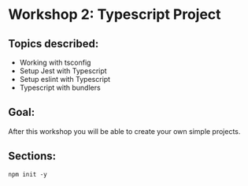 # Workshop 2: Typescript Project

## Topics described:

- Working with tsconfig
- Setup Jest with Typescript
- Setup eslint with Typescript
- Typescript with bundlers


## Goal:

After this workshop you will be able to create your own simple projects.

## Sections:


`npm init -y`